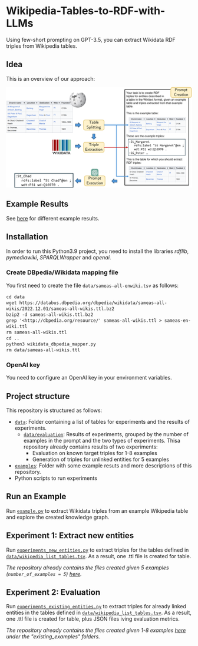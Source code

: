 # Wikipedia-Tables-to-RDF-with-LLMs

Using few-short prompting on GPT-3.5, you can extract Wikidata RDF triples from Wikipedia tables.

## Idea

This is an overview of our approach:

![Overview of our approach](images/approach.png)

## Example Results

See [here](examples) for different example results.

## Installation

In order to run this Python3.9 project, you need to install the libraries *rdflib*, *pymediawiki*, *SPARQLWrapper* and *openai*.

### Create DBpedia/Wikidata mapping file

You first need to create the file `data/sameas-all-enwiki.tsv` as follows:

```
cd data
wget https://databus.dbpedia.org/dbpedia/wikidata/sameas-all-wikis/2022.12.01/sameas-all-wikis.ttl.bz2
bzip2 -d sameas-all-wikis.ttl.bz2
grep '<http://dbpedia.org/resource/' sameas-all-wikis.ttl > sameas-en-wiki.ttl
rm sameas-all-wikis.ttl
cd ..
python3 wikidata_dbpedia_mapper.py
rm data/sameas-all-wikis.ttl
```

### OpenAI key

You need to configure an OpenAI key in your environment variables.

## Project structure

This repository is structured as follows:
- [`data`](data): Folder containing a list of tables for experiments and the results of experiments.
   - [`data/evaluation`](data/evaluation): Results of experiments, grouped by the number of examples in the prompt and the two types of experiments. Thisa repository already contains results of two experiments:
       - Evaluation on known target triples for 1-8 examples
       - Generation of triples for unlinked entities for 5 examples
- [`examples`](examples): Folder with some example resuts and more descriptions of this repository.
- Python scripts to run experiments

## Run an Example

Run [`example.py`](example.py) to extract Wikidata triples from an example Wikipedia table and explore the created knowledge graph.

## Experiment 1: Extract new entities

Run [`experiments_new_entities.py`](experiments_new_entities.py) to extract triples for the tables defined in [`data/wikipedia_list_tables.tsv`](data/wikipedia_list_tables.tsv). As a result, one .ttl file is created for table.

_The repository already contains the files created given 5 examples (`number_of_examples = 5`) [here](data/evaluation/5_examples/new_entities/outputs)._

## Experiment 2: Evaluation

Run [`experiments_existing_entities.py`](experiments_existing_entities.py) to extract triples for already linked entities in the tables defined in [`data/wikipedia_list_tables.tsv`](data/wikipedia_list_tables.tsv). As a result, one .ttl file is created for table, plus JSON files iving evaluation metrics.

_The repository already contains the files created given 1-8 examples [here](data/evaluation) under the "existing_examples" folders._

